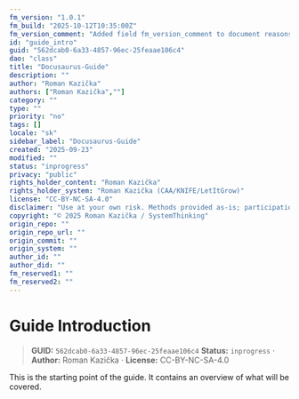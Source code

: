 ```yaml
---
fm_version: "1.0.1"
fm_build: "2025-10-12T10:35:00Z"
fm_version_comment: "Added field fm_version_comment to document reasons for FM updates"
id: "guide_intro"
guid: "562dcab0-6a33-4857-96ec-25feaae106c4"
dao: "class"
title: "Docusaurus-Guide"
description: ""
author: "Roman Kazička"
authors: ["Roman Kazička",""]
category: ""
type: ""
priority: "no"
tags: []
locale: "sk"
sidebar_label: "Docusaurus-Guide"
created: "2025-09-23"
modified: ""
status: "inprogress"
privacy: "public"
rights_holder_content: "Roman Kazička"
rights_holder_system: "Roman Kazička (CAA/KNIFE/LetItGrow)"
license: "CC-BY-NC-SA-4.0"
disclaimer: "Use at your own risk. Methods provided as-is; participation is voluntary and context-aware."
copyright: "© 2025 Roman Kazička / SystemThinking"
origin_repo: ""
origin_repo_url: ""
origin_commit: ""
origin_system: ""
author_id: ""
author_did: ""
fm_reserved1: ""
fm_reserved2: ""
---
```

# Guide Introduction

<!-- fm-visible: start -->
> **GUID:** `562dcab0-6a33-4857-96ec-25feaae106c4`
> **Status:** `inprogress` · **Author:** Roman Kazička · **License:** CC-BY-NC-SA-4.0
<!-- fm-visible: end -->

This is the starting point of the guide.
It contains an overview of what will be covered.
